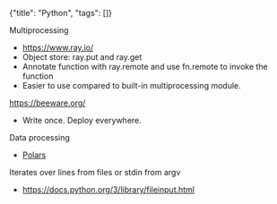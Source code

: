 {"title": "Python", "tags": []}

Multiprocessing
* https://www.ray.io/
* Object store: ray.put and ray.get
* Annotate function with ray.remote and use fn.remote to invoke the function
* Easier to use compared to built-in multiprocessing module.

https://beeware.org/
* Write once. Deploy everywhere.

Data processing
* [Polars](https://www.pola.rs/)

Iterates over lines from files or stdin from argv
* https://docs.python.org/3/library/fileinput.html

